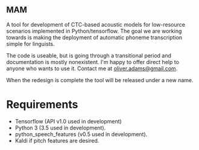 ## MAM
A tool for development of CTC-based acoustic models for low-resource scenarios implemented in Python/tensorflow. The goal we are working towards is making the deployment of automatic phoneme transcription simple for linguists.

The code is useable, but is going through a transitional period and documentation is mostly nonexistent. I'm happy to offer direct help to anyone who wants to use it. Contact me at oliver.adams@gmail.com.

When the redesign is complete the tool will be released under a new name.

# Requirements
* Tensorflow (API v1.0 used in development)
* Python 3 (3.5 used in development).
* python_speech_features (v0.5 used in development).
* Kaldi if pitch features are desired.
